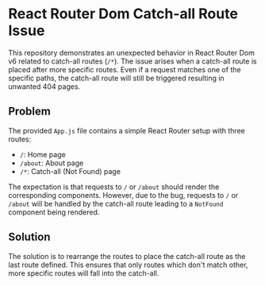 # React Router Dom Catch-all Route Issue

This repository demonstrates an unexpected behavior in React Router Dom v6 related to catch-all routes (`/*`).  The issue arises when a catch-all route is placed after more specific routes.  Even if a request matches one of the specific paths, the catch-all route will still be triggered resulting in unwanted 404 pages.

## Problem

The provided `App.js` file contains a simple React Router setup with three routes:
- `/`: Home page
- `/about`: About page
- `/*`: Catch-all (Not Found) page

The expectation is that requests to `/` or `/about` should render the corresponding components.  However, due to the bug, requests to `/` or `/about` will be handled by the catch-all route leading to a `NotFound` component being rendered.

## Solution

The solution is to rearrange the routes to place the catch-all route as the last route defined. This ensures that only routes which don't match other, more specific routes will fall into the catch-all.